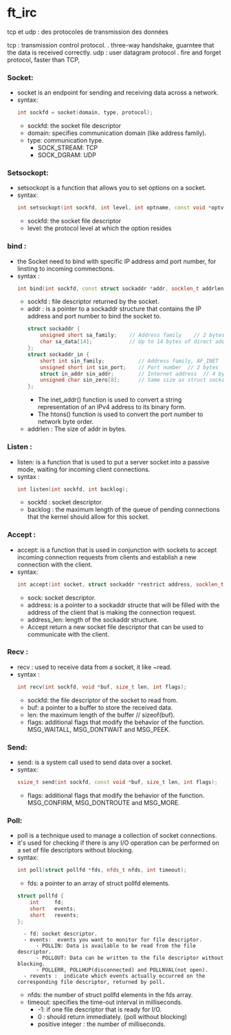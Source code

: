 # ft_irc



tcp et udp : des protocoles de transmission des données

tcp : transmission control protocol.
    . three-way handshake, guarntee that the data is received correctly.
udp : user datagram protocol
    . fire and forget protocol, faster than TCP, 

### Socket:
-  socket is an endpoint for sending and receiving data across a network.
-  syntax: 
    ```c++
    int sockfd = socket(domain, type, protocol);
    ```
    - sockfd: the socket file descriptor
    - domain: specifies communication domain (like address family).
    - type: communication type.
        - SOCK_STREAM: TCP
        - SOCK_DGRAM: UDP
### Setsockopt:
- setsockopt is a function that allows you to set options on a socket.
- syntax:
    ```c++
    int setsockopt(int sockfd, int level, int optname, const void *optval, socklen_t optlen);
    ```
    - sockfd: the socket file descriptor
    - level: the protocol level at which the option resides

### bind :
- the Socket need to bind with specific IP address amd port number, for linsting to incoming commections.
- syntax :
    ```c++
    int bind(int sockfd, const struct sockaddr *addr, socklen_t addrlen);
    ```
    - sockfd : file descriptor returned by the socket.
    - addr : is a pointer to a sockaddr structure that 
        contains the IP address and port number to bind the socket to.
        ```c++
        struct sockaddr {
            unsigned short sa_family;    // Address family    // 2 bytes
            char sa_data[14];            // Up to 14 bytes of direct address
        };
        struct sockaddr_in {
            short int sin_family;           // Address family, AF_INET  // 2 bytes
            unsigned short int sin_port;    // Port number  // 2 bytes
            struct in_addr sin_addr;        // Internet address  // 4 bytes
            unsigned char sin_zero[8];      // Same size as struct sockaddr // 8 bytes
        };
        ```
        - The inet_addr() function is used to convert a string representation of an IPv4 address to 
            its binary form.
        - The htons() function is used to convert the port number to network byte order. 
    - addrlen : The size of addr in bytes.
### Listen : 
- listen: is a function that is used to put a server socket into a passive mode, waiting for incoming client connections.
- syntax :
    ```c++
    int listen(int sockfd, int backlog);
    ```
    - sockfd : socket descriptor.
    - backlog :  the maximum length of the queue of pending connections that the kernel should allow for this socket.
### Accept :
- accept: is a function that is used in conjunction with sockets to accept incoming connection requests from clients and establish a new connection with the client.
- syntax: 
    ```c++
    int accept(int socket, struct sockaddr *restrict address, socklen_t *restrict address_len);
    ```
    - sock: socket descriptor.
    - address: is a pointer to a sockaddr structe that will be filled with the address of the client that is making the connection request.
    - address_len: length of the sockaddr structure.
    - Accept return a new socket file descriptor that can be used to communicate with the client.
### Recv :
- recv :  used to receive data from a socket, it like ~read.
- syntax :
    ```c++
    int recv(int sockfd, void *buf, size_t len, int flags);
    ```
    - sockfd: the file descriptor of the socket to read from.
    - buf: a pointer to a buffer to store the received data.
    - len: the maximum length of the buffer // sizeof(buf).
    - flags: additional flags that modify the behavior of the function. MSG_WAITALL, MSG_DONTWAIT and MSG_PEEK.
### Send:
- send: is a system call used to send data over a socket.
- syntax:
    ```c++
    ssize_t send(int sockfd, const void *buf, size_t len, int flags);
    ```
    - flags: additional flags that modify the behavior of the function. MSG_CONFIRM, MSG_DONTROUTE and MSG_MORE.
### Poll:
- poll is a technique used to manage a collection of socket connections.
- it's used for checking if there is any I/O operation can be performed on a set of file descriptors without blocking.
- syntax:
    ```c++
    int poll(struct pollfd *fds, nfds_t nfds, int timeout);
    ```
    - fds: a pointer to an array of struct pollfd elements.
    ```c++
    struct pollfd {
	    int     fd;
	    short   events;
	    short   revents;
    };
    ```
        - fd: socket descriptor.
        - events:  events you want to monitor for file descriptor.
            - POLLIN: Data is available to be read from the file descriptor.
            - POLLOUT: Data can be written to the file descriptor without blocking.
            - POLLERR, POLLHUP(disconnected) and POLLNVAL(not open).
        - revents :  indicate which events actually occurred on the corresponding file descriptor, returned by poll.
    - nfds: the number of struct pollfd elements in the fds array.
    - timeout: specifies the time-out interval in milliseconds.
        - -1: if one file descriptor that is ready for I/O.
        - 0 : should return immediately. (poll without blocking)
        - positive integer : the number of milliseconds.


